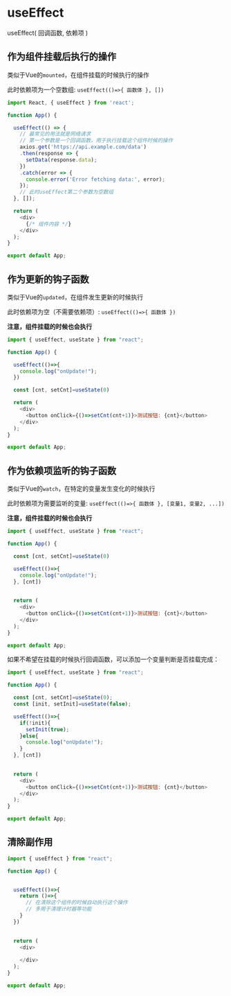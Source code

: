 # useEffect

useEffect( 回调函数, 依赖项 )

## 作为组件挂载后执行的操作

类似于Vue的`mounted`，在组件挂载的时候执行的操作

此时依赖项为一个空数组: `useEffect(()=>{ 函数体 }, [])`

```js
import React, { useEffect } from 'react';

function App() {

  useEffect(() => {
    // 最常见的用法就是网络请求
    // 第一个参数是一个回调函数，用于执行挂载这个组件时候的操作
    axios.get('https://api.example.com/data')
    .then(response => {
      setData(response.data);
    })
    .catch(error => {
      console.error('Error fetching data:', error);
    });
    // 此时useEffect第二个参数为空数组
  }, []);

  return (
    <div>
      {/* 组件内容 */}
    </div>
  );
}

export default App;
```

## 作为更新的钩子函数

类似于Vue的`updated`，在组件发生更新的时候执行

此时依赖项为空（不需要依赖项）: `useEffect(()=>{ 函数体 })`

**注意，组件挂载的时候也会执行**

```js
import { useEffect, useState } from "react";

function App() {

  useEffect(()=>{
    console.log("onUpdate!");
  })

  const [cnt, setCnt]=useState(0)

  return (
    <div>
      <button onClick={()=>setCnt(cnt+1)}>测试按钮: {cnt}</button>
    </div>
  );
}

export default App;
```

## 作为依赖项监听的钩子函数

类似于Vue的`watch`，在特定的变量发生变化的时候执行

此时依赖项为需要监听的变量: `useEffect(()=>{ 函数体 }, [变量1, 变量2, ...])`

**注意，组件挂载的时候也会执行**

```js
import { useEffect, useState } from "react";

function App() {

  const [cnt, setCnt]=useState(0)

  useEffect(()=>{
    console.log("onUpdate!");
  }, [cnt])
  

  return (
    <div>
      <button onClick={()=>setCnt(cnt+1)}>测试按钮: {cnt}</button>
    </div>
  );
}

export default App;
```

如果不希望在挂载的时候执行回调函数，可以添加一个变量判断是否挂载完成：

```js
import { useEffect, useState } from "react";

function App() {

  const [cnt, setCnt]=useState(0);
  const [init, setInit]=useState(false);

  useEffect(()=>{
    if(!init){
      setInit(true);
    }else{
      console.log("onUpdate!");
    }
  }, [cnt])
  

  return (
    <div>
      <button onClick={()=>setCnt(cnt+1)}>测试按钮: {cnt}</button>
    </div>
  );
}

export default App;
```

## 清除副作用

```js
import { useEffect } from "react";

function App() {


  useEffect(()=>{
    return ()=>{
      // 在清除这个组件的时候自动执行这个操作
      // 多用于清理计时器等功能
    }
  })
  

  return (
    <div>
      
    </div>
  );
}

export default App;
```